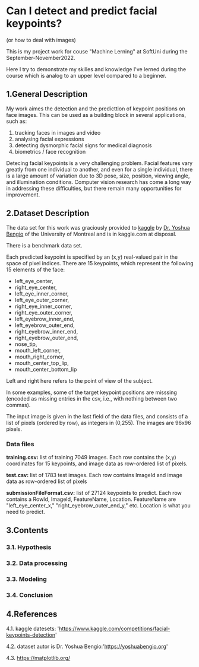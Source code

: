 # Can I detect and predict facial keypoints?
(or how to deal with images)

This is my project work for couse "Machine Lerning" at SoftUni during the September-November2022.

Here I try to demonstrate my skilles and knowledge I've lerned during the course which is analog to an upper level compared to a beginner.

## 1.General Description

My work aimes the detection and the predicttion of keypoint positions on face images. This can be used as a building block in several applications, such as:

 1. tracking faces in images and video
 2. analysing facial expressions
 3. detecting dysmorphic facial signs for medical diagnosis
 4. biometrics / face recognition

Detecing facial keypoints is a very challenging problem.  Facial features vary greatly from one individual to another, and even for a single individual, there is a large amount of variation due to 3D pose, size, position, viewing angle, and illumination conditions. Computer vision research has come a long way in addressing these difficulties, but there remain many opportunities for improvement.


## 2.Dataset Description

The data set for this work was graciously provided to [kaggle]('kaggle.com') by [Dr. Yoshua Bengio]('https://yoshuabengio.org/') of the University of Montreal and is in kaggle.com at disposal. 

There is a benchmark data set.

Each predicted keypoint is specified by an (x,y) real-valued pair in the space of pixel indices. There are 15 keypoints, which represent the following 15 elements of the face:

 - left_eye_center,
 - right_eye_center, 
 - left_eye_inner_corner, 
 - left_eye_outer_corner, 
 - right_eye_inner_corner, 
 - right_eye_outer_corner, 
 - left_eyebrow_inner_end, 
 - left_eyebrow_outer_end, 
 - right_eyebrow_inner_end,
 - right_eyebrow_outer_end,
 - nose_tip, 
 - mouth_left_corner, 
 - mouth_right_corner, 
 - mouth_center_top_lip, 
 - mouth_center_bottom_lip

Left and right here refers to the point of view of the subject.

In some examples, some of the target keypoint positions are misssing (encoded as missing entries in the csv, i.e., with nothing between two commas).

The input image is given in the last field of the data files, and consists of a list of pixels (ordered by row), as integers in (0,255). The images are $96$x$96$ pixels.

### Data files

**training.csv:** list of training 7049 images. Each row contains the (x,y) coordinates for 15 keypoints, and image data as row-ordered list of pixels.

**test.csv:** list of 1783 test images. Each row contains ImageId and image data as row-ordered list of pixels

**submissionFileFormat.csv:** list of 27124 keypoints to predict. Each row contains a RowId, ImageId, FeatureName, Location. FeatureName are "left_eye_center_x," "right_eyebrow_outer_end_y," etc. Location is what you need to predict.

## 3.Contents

### 3.1. Hypothesis 
### 3.2. Data processing
### 3.3. Modeling
### 3.4. Conclusion

## 4.References

 4.1. kaggle datesets: 'https://www.kaggle.com/competitions/facial-keypoints-detection'

 4.2. dataset autor is Dr. Yoshua Bengio:'https://yoshuabengio.org'
 
 4.3. https://matplotlib.org/
